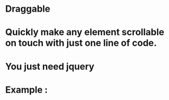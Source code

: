 # Draggable
# Quickly make any element scrollable on touch with just one line of code.
# You just need jquery

# Example :

<html>
  <div id='enhanced'>
  
  </div>
</html>

<style>
      padding: 30px 30px 15px 30px;
	    overflow:auto;/* this adds horizontal scroll*/
	    background-color: #000;
	    cursor: pointer;
	    margin-bottom: 30px;
	    width:90%;
	    height:500px;
</style>



<script>
      $('#timeline').attachDragger();
</script>

